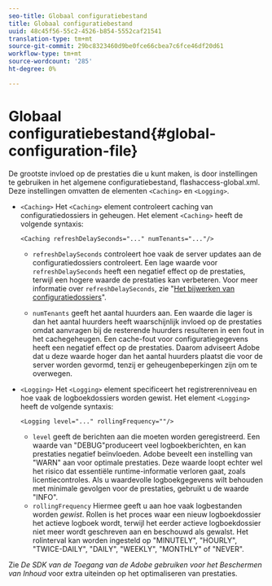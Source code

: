 ```yaml
---
seo-title: Globaal configuratiebestand
title: Globaal configuratiebestand
uuid: 48c45f56-55c2-4526-b854-5552caf21541
translation-type: tm+mt
source-git-commit: 29bc8323460d9be0fce66cbea7c6fce46df20d61
workflow-type: tm+mt
source-wordcount: '285'
ht-degree: 0%

---
```



# Globaal configuratiebestand{#global-configuration-file}

De grootste invloed op de prestaties die u kunt maken, is door instellingen te gebruiken in het algemene configuratiebestand, flashaccess-global.xml. Deze instellingen omvatten de elementen `<Caching>` en `<Logging>`.

* `<Caching>` Het  `<Caching>` element controleert caching van configuratiedossiers in geheugen. Het element `<Caching>` heeft de volgende syntaxis:

   ```
   <Caching refreshDelaySeconds="..." numTenants="..."/>
   ```

   * `refreshDelaySeconds` controleert hoe vaak de server updates aan de configuratiedossiers controleert. Een lage waarde voor `refreshDelaySeconds` heeft een negatief effect op de prestaties, terwijl een hogere waarde de prestaties kan verbeteren. Voor meer informatie over `refreshDelaySeconds`, zie &quot;[Het bijwerken van configuratiedossiers](../../aaxs-protected-streaming/updating-configuration-files/updating-configuration-files-overview.md)&quot;.

   * `numTenants` geeft het aantal huurders aan. Een waarde die lager is dan het aantal huurders heeft waarschijnlijk invloed op de prestaties omdat aanvragen bij de resterende huurders resulteren in een fout in het cachegeheugen. Een cache-fout voor configuratiegegevens heeft een negatief effect op de prestaties. Daarom adviseert Adobe dat u deze waarde hoger dan het aantal huurders plaatst die voor de server worden gevormd, tenzij er geheugenbeperkingen zijn om te overwegen.

* `<Logging>` Het  `<Logging>` element specificeert het registrerenniveau en hoe vaak de logboekdossiers worden gewist. Het element `<Logging>` heeft de volgende syntaxis:

   ```
   <Logging level="..." rollingFrequency=""/>
   ```

   * `level` geeft de berichten aan die moeten worden geregistreerd. Een waarde van &quot;DEBUG&quot;produceert veel logboekberichten, en kan prestaties negatief beïnvloeden. Adobe beveelt een instelling van &quot;WARN&quot; aan voor optimale prestaties. Deze waarde loopt echter wel het risico dat essentiële runtime-informatie verloren gaat, zoals licentiecontroles. Als u waardevolle logboekgegevens wilt behouden met minimale gevolgen voor de prestaties, gebruikt u de waarde &quot;INFO&quot;.
   * `rollingFrequency` Hiermee geeft u aan hoe vaak logbestanden worden  *gewist*. Rollen is het proces waar een nieuw logboekdossier het actieve logboek wordt, terwijl het eerder actieve logboekdossier niet meer wordt geschreven aan en beschouwd als gewalst. Het rolinterval kan worden ingesteld op &quot;MINUTELY&quot;, &quot;HOURLY&quot;, &quot;TWICE-DAILY&quot;, &quot;DAILY&quot;, &quot;WEEKLY&quot;, &quot;MONTHLY&quot; of &quot;NEVER&quot;.

Zie *De SDK van de Toegang van de Adobe gebruiken voor het Beschermen van Inhoud* voor extra uiteinden op het optimaliseren van prestaties.
